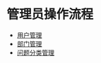 # 管理员操作流程
  * [用户管理](md/管理员操作流程/用户管理.md)
  * [部门管理](md/管理员操作流程/部门管理.md)
  * [问题分类管理](md/管理员操作流程/问题分类管理.md)